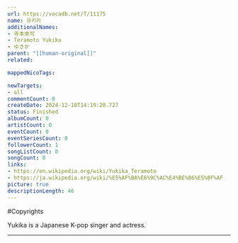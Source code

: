 ```yaml
---
url: https://vocadb.net/T/11175
name: 유키카
additionalNames: 
- 寺本來可
- Teramoto Yukika
- ゆきか
parent: "[[human-original]]"
related:

mappedNicoTags:

newTargets:
- all
commentCount: 0
createDate: 2024-12-10T14:19:20.727
status: Finished
albumCount: 0
artistCount: 0
eventCount: 0
eventSeriesCount: 0
followerCount: 1
songListCount: 0
songCount: 8
links: 
- https://en.wikipedia.org/wiki/Yukika_Teramoto
- https://ja.wikipedia.org/wiki/%E5%AF%BA%E6%9C%AC%E4%BE%86%E5%8F%AF
picture: true
descriptionLength: 46
---
```


#Copyrights

Yukika is a Japanese K-pop singer and actress.

---

